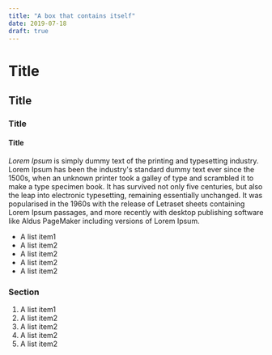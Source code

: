 ```yaml
---
title: "A box that contains itself"
date: 2019-07-18
draft: true
---
```


# Title
## Title
### Title
#### Title

*Lorem Ipsum* is simply dummy text of the printing and typesetting industry. Lorem Ipsum has been the industry's standard dummy text ever since the 1500s, when an unknown printer took a galley of type and scrambled it to make a type specimen book. It has survived not only five centuries, but also the leap into electronic typesetting, remaining essentially unchanged. It was popularised in the 1960s with the release of Letraset sheets containing Lorem Ipsum passages, and more recently with desktop publishing software like Aldus PageMaker including versions of Lorem Ipsum.

- A list item1
- A list item2
- A list item2
- A list item2
- A list item2

### Section

1. A list item1
1. A list item2
1. A list item2
1. A list item2
1. A list item2
